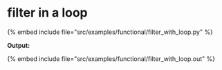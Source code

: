 # filter in a loop

{% embed include file="src/examples/functional/filter_with_loop.py" %}

**Output:**

{% embed include file="src/examples/functional/filter_with_loop.out" %}


